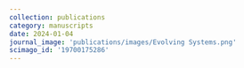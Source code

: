 ```yaml
---
collection: publications
category: manuscripts
date: 2024-01-04
journal_image: 'publications/images/Evolving Systems.png'
scimago_id: '19700175286'
---
```

